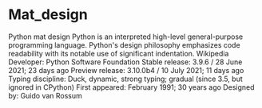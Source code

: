 # Mat_design
Python mat design
Python is an interpreted high-level general-purpose programming language. Python's design philosophy emphasizes code readability with its notable use of significant indentation. Wikipedia
Developer: Python Software Foundation
Stable release: 3.9.6 / 28 June 2021; 23 days ago
Preview release: 3.10.0b4 / 10 July 2021; 11 days ago
Typing discipline: Duck, dynamic, strong typing; gradual (since 3.5, but ignored in CPython)
First appeared: February 1991; 30 years ago
Designed by: Guido van Rossum


